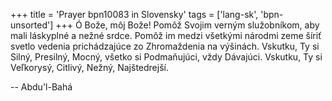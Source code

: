 +++
title = 'Prayer bpn10083 in Slovensky'
tags = ['lang-sk', 'bpn-unsorted']
+++
Ó Bože, môj Bože! Pomôž Svojim verným služobníkom, aby mali láskyplné a nežné srdce. Pomôž im medzi všetkými národmi zeme šíriť svetlo vedenia prichádzajúce zo Zhromaždenia na výšinách. Vskutku, Ty si Silný, Presilný, Mocný, všetko si Podmaňujúci, vždy Dávajúci. Vskutku, Ty si Veľkorysý, Citlivý, Nežný, Najštedrejší.

-- Abdu'l-Bahá
